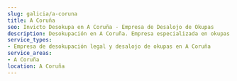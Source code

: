 ```yaml
---
slug: galicia/a-coruna
title: A Coruña
seo: Invicto Desokupa en A Coruña - Empresa de Desalojo de Okupas
description: Desokupación en A Coruña. Empresa especializada en okupas. Mediación legal y desalojo express. Presupuesto gratuito.
service_types:
- Empresa de desokupación legal y desalojo de okupas en A Coruña
service_areas:
- A Coruña
location: A Coruña
---
```

